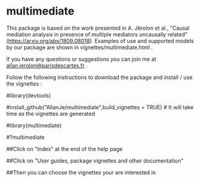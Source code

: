# multimediate
This package is based on the work presented in A. Jérolon et al., "Causal mediation analysis in presence of multiple mediators uncausally related" (https://arxiv.org/abs/1809.08018).
Examples of use and supported models by our package are shown in vignettes/multimediate.html .

If you have any questions or suggestions you can join me at allan.jerolon@parisdescartes.fr .


Follow the following instructions to download the package and install / use the vignettes :

#library(devtools)

#install_github("AllanJe/multimediate",build_vignettes = TRUE) # It will take time as the vignettes are generated

#library(multimediate)

#?multimediate

##Click on "Index" at the end of the help page

##Click on "User guides, package vignettes and other documentation"

##Then you can choose the vignettes your are interested in

